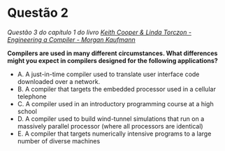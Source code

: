 # Questão 2

*Questão 3 do capítulo 1 do livro [Keith Cooper & Linda Torczon - Engineering a Compiler - Morgan Kaufmann](../../docs/Keith%20Cooper_%20Linda%20Torczon%20-%20Engineering%20a%20compiler-Morgan%20Kaufmann%20(2012).pdf)*

**Compilers are used in many different circumstances. What differences might you expect in compilers designed for the following applications?**

- A. A just-in-time compiler used to translate user interface code downloaded over a network.
- B. A compiler that targets the embedded processor used in a cellular telephone
- C. A compiler used in an introductory programming course at a high school
- D. A compiler used to build wind-tunnel simulations that run on a massively parallel processor (where all processors are identical)
- E. A compiler that targets numerically intensive programs to a large number of diverse machines
